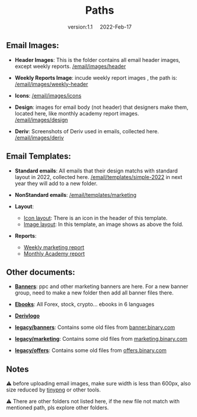 <h1 align="center"> Paths </h1>
<p align="center"> version:1.1 &nbsp; &nbsp; 2022-Feb-17 </p>

## Email Images:
- **Header Images**: This is the folder contains all email header images, except weekly reports. [/email/images/header](https://github.com/binary-com/deriv-static-content/tree/master/email/images/header)

- **Weekly Reports Image**: incude weekly report images , the path is: [/email/images/weekly-header](https://github.com/binary-com/deriv-static-content/tree/master/email/images/weekly-header)

- **Icons**: [/email/images/icons](https://github.com/binary-com/deriv-static-content/tree/master/email/images/icons)

- **Design**: images for email body (not header) that designers make them, located here, like monthly academy report images. [/email/images/design](https://github.com/binary-com/deriv-static-content/tree/master/email/images/design)

- **Deriv**: Screenshots of Deriv used in emails, collected here. [/email/images/deriv](https://github.com/binary-com/deriv-static-content/tree/master/email/images/deriv)

## Email Templates:
- **Standard emails**: All emails that their design matchs with standard layout in 2022, collected here. [/email/templates/simple-2022](https://github.com/binary-com/deriv-static-content/tree/master/email/templates/simple-2022) in next year they will add to a new folder.

- **NonStandard emails**: [/email/templates/marketing](https://github.com/binary-com/deriv-static-content/tree/master/email/templates/marketing)

- **Layout**:
  - [Icon layout](https://github.com/binary-com/deriv-static-content/tree/master/email/templates/category/layout-icon.html): There is an icon in the header of this template.
  - [Image layout](https://github.com/binary-com/deriv-static-content/tree/master/email/templates/category/layout-image.html): In this template, an image shows as above the fold.

- **Reports**:
  - [Weekly marketing report](https://github.com/binary-com/deriv-static-content/tree/master/email/templates/category/weeklyreport.html)
  - [Monthly Academy report](https://github.com/binary-com/deriv-static-content/tree/master/email/templates/category/academy-newsletter.html)

## Other documents:
- [**Banners**](https://github.com/binary-com/deriv-static-content/tree/master/banners): ppc and other marketing banners are here. For a new banner group, need to make a new folder then add all banner files there.

- [**Ebooks**](https://github.com/binary-com/deriv-static-content/tree/master/marketing): All Forex, stock, crypto... ebooks in 6 languages 

- [**Derivlogo**](https://github.com/binary-com/deriv-static-content/tree/master/logos)

- [**legacy/banners**](https://github.com/binary-com/deriv-static-content/tree/master/legacy/banners): Contains some old files from [banner.binary.com](https://banners.binary.com)

- [**legacy/marketing**](https://github.com/binary-com/deriv-static-content/tree/master/legacy/marketing): Contains some old files from [marketing.binary.com](https://marketing.binary.com)

- [**legacy/offers**](https://github.com/binary-com/deriv-static-content/tree/master/legacy/offers): Contains some old files from [offers.binary.com](https://offers.binary.com)

## Notes
⚠️  before uploading email images, make sure width is less than 600px, also size reduced by [tinypng](https://tinypng.com) or other tools.

⚠️  There are other folders not listed here, if the new file not match with mentioned path, pls explore other folders.
